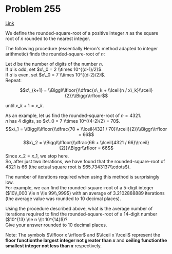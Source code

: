 # Problem 255

[Link](https://projecteuler.net/problem=255)

We define the rounded-square-root of a positive integer $n$ as the square root of $n$ rounded to the nearest integer.

The following procedure (essentially Heron's method adapted to integer arithmetic) finds the rounded-square-root of $n$:

Let $d$ be the number of digits of the number $n$.  
If $d$ is odd, set $x\_0 = 2 \\times 10^{(d-1)/2}$.  
If $d$ is even, set $x\_0 = 7 \\times 10^{(d-2)/2}$.  
Repeat:

$$x\_{k+1} = \\Biggl\\lfloor{\\dfrac{x\_k + \\lceil{n / x\_k}\\rceil}{2}}\\Biggr\\rfloor$$

until $x\_{k+1} = x\_k$.

As an example, let us find the rounded-square-root of $n = 4321$.  
$n$ has $4$ digits, so $x\_0 = 7 \\times 10^{(4-2)/2} = 70$.  
$$x\_1 = \\Biggl\\lfloor{\\dfrac{70 + \\lceil{4321 / 70}\\rceil}{2}}\\Biggr\\rfloor = 66$$ $$x\_2 = \\Biggl\\lfloor{\\dfrac{66 + \\lceil{4321 / 66}\\rceil}{2}}\\Biggr\\rfloor = 66$$ Since $x\_2 = x\_1$, we stop here.  
So, after just two iterations, we have found that the rounded-square-root of $4321$ is $66$ (the actual square root is $65.7343137\\cdots$). 

The number of iterations required when using this method is surprisingly low.  
For example, we can find the rounded-square-root of a $5$-digit integer ($10\\,000 \\le n \\le 99\\,999$) with an average of $3.2102888889$ iterations (the average value was rounded to $10$ decimal places). 

Using the procedure described above, what is the average number of iterations required to find the rounded-square-root of a $14$-digit number ($10^{13} \\le n \\lt 10^{14}$)?  
Give your answer rounded to $10$ decimal places. 

Note: The symbols $\\lfloor x \\rfloor$ and $\\lceil x \\rceil$ represent the **floor functionthe largest integer not greater than $x$** and **ceiling functionthe smallest integer not less than $x$** respectively.
